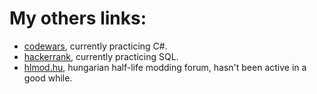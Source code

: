 # My others links:
* [codewars](https://www.codewars.com/users/Akosch242), currently practicing C#.
* [hackerrank](https://www.hackerrank.com/Akosch242?hr_r=1), currently practicing SQL.
* [hlmod.hu](https://hlmod.hu/memberlist.php?mode=viewprofile&u=7492), hungarian half-life modding forum, hasn't been active in a good while.
